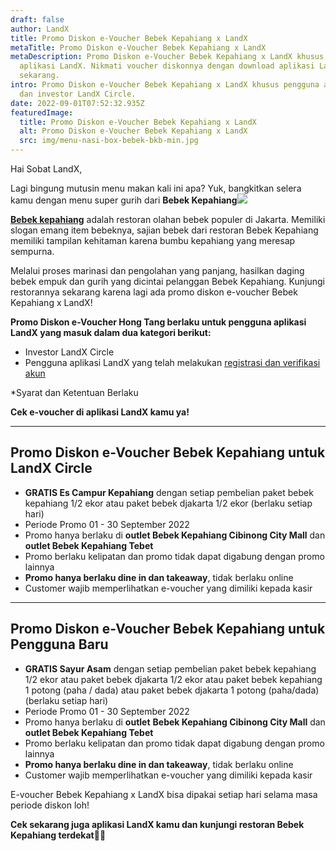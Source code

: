 ```yaml
---
draft: false
author: LandX
title: Promo Diskon e-Voucher Bebek Kepahiang x LandX
metaTitle: Promo Diskon e-Voucher Bebek Kepahiang x LandX
metaDescription: Promo Diskon e-Voucher Bebek Kepahiang x LandX khusus pengguna
  aplikasi LandX. Nikmati voucher diskonnya dengan download aplikasi LandX
  sekarang.
intro: Promo Diskon e-Voucher Bebek Kepahiang x LandX khusus pengguna aplikasi
  dan investor LandX Circle.
date: 2022-09-01T07:52:32.935Z
featuredImage:
  title: Promo Diskon e-Voucher Bebek Kepahiang x LandX
  alt: Promo Diskon e-Voucher Bebek Kepahiang x LandX
  src: img/menu-nasi-box-bebek-bkb-min.jpg
---
```

Hai Sobat LandX,

Lagi bingung mutusin menu makan kali ini apa? Yuk, bangkitkan selera kamu dengan menu super gurih dari **Bebek Kepahiang**![](https://landx.id/blog/bebek-kepahiang-cibinong-mall-city-raih-pendanaan-crowdfunding-landx/)

**[Bebek kepahiang](https://landx.id/blog/bebek-kepahiang-cibinong-mall-city-raih-pendanaan-crowdfunding-landx/)** adalah restoran olahan bebek populer di Jakarta. Memiliki slogan emang item bebeknya, sajian bebek dari restoran Bebek Kepahiang memiliki tampilan kehitaman karena bumbu kepahiang yang meresap sempurna. 

Melalui proses marinasi dan pengolahan yang panjang, hasilkan daging bebek empuk dan gurih yang dicintai pelanggan Bebek Kepahiang. Kunjungi restorannya sekarang karena lagi ada promo diskon e-voucher Bebek Kepahiang x LandX!

**Promo Diskon e-Voucher Hong Tang berlaku untuk pengguna aplikasi LandX yang masuk dalam dua kategori berikut:**

* Investor LandX Circle
* Pengguna aplikasi LandX yang telah melakukan [registrasi dan verifikasi akun](https://landx.id/blog/cara-registrasi-di-aplikasi-landx-platform-equity-crowdufnding/)

\*Syarat dan Ketentuan Berlaku

**Cek e-voucher di aplikasi LandX kamu ya!**

- - -

## Promo Diskon e-Vou**cher Bebek Kepahiang untuk LandX Circle**

* **GRATIS Es Campur Kepahiang** dengan setiap pembelian paket bebek kepahiang 1/2 ekor atau paket bebek djakarta 1/2 ekor (berlaku setiap hari) 
* Periode Promo 01 - 30 September 2022 
* Promo hanya berlaku di **outlet Bebek Kepahiang Cibinong City Mall** dan **outlet Bebek Kepahiang Tebet**
* Promo berlaku kelipatan dan promo tidak dapat digabung dengan promo lainnya 
* **Promo hanya berlaku dine in dan takeaway**, tidak berlaku online 
* Customer wajib memperlihatkan e-voucher yang dimiliki kepada kasir 

- - -

## Promo Diskon e-Voucher Bebek Kepahiang untuk Pengguna Baru

* **GRATIS Sayur Asam** dengan setiap pembelian paket bebek kepahiang 1/2 ekor atau paket bebek djakarta 1/2 ekor atau paket bebek kepahiang 1 potong (paha / dada) atau paket bebek djakarta 1 potong (paha/dada) (berlaku setiap hari) 
* Periode Promo 01 - 30 September 2022 
* Promo hanya berlaku di **outlet** **Bebek Kepahiang Cibinong City Mall** dan **outlet Bebek Kepahiang Tebet**
* Promo berlaku kelipatan dan promo tidak dapat digabung dengan promo lainnya 
* **Promo hanya berlaku dine in dan takeaway**, tidak berlaku online 
* Customer wajib memperlihatkan e-voucher yang dimiliki kepada kasir 

E-voucher Bebek Kepahiang x LandX bisa dipakai setiap hari selama masa periode diskon loh!

**Cek sekarang juga aplikasi LandX kamu dan kunjungi restoran Bebek Kepahiang terdekat🛒🛒**